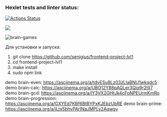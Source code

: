 ### Hexlet tests and linter status:
[![Actions Status](https://github.com/senigius/frontend-project-lvl1/workflows/hexlet-check/badge.svg)](https://github.com/senigius/frontend-project-lvl1/actions)

<a href="https://codeclimate.com/github/codeclimate/codeclimate/maintainability"><img src="https://api.codeclimate.com/v1/badges/a99a88d28ad37a79dbf6/maintainability" /></a>

![brain-games](https://github.com/senigius/frontend-project-lvl1/actions/workflows/github-actions-demo.yml/badge.svg)

Для установки и запуска:
1) git clone https://github.com/senigius/frontend-project-lvl1
2) cd frontend-project-lvl1
3) make install
4) sudo npm link

demo brain-even:
https://asciinema.org/a/tdvESu8Lz03zLlaBNU1wkqdc5
demo brain-calc:
https://asciinema.org/a/UBO12Y88pAQLer3Qiq9r2tII7
demo brain-gcd:
https://asciinema.org/a/lY3VX2GHtJk4cFoNPEUrmKmRo
demo brain-progression:
https://asciinema.org/a/GXYEd7KBf6BtBYPxKJEbzUbRE
demo brain-prime:
https://asciinema.org/a/jLtx5bhvPArINaJMPLy2Aqwgy